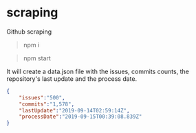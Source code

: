 # scraping
Github scraping

> npm i

> npm start

It will create a data.json file with the issues, commits counts, the repository's last update and the process date.

```json
{
    "issues":"500",
    "commits":"1,578",
    "lastUpdate":"2019-09-14T02:59:14Z",
    "processDate":"2019-09-15T00:39:08.839Z"
}
```